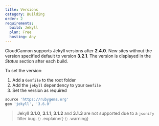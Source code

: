 ```yaml
---
title: Versions
category: Building
order: 2
requirements:
  build: Jekyll
  plan: Free
  hosting: Any
---
```


CloudCannon supports Jekyll versions after **2.4.0**.
New sites without the version specified default to version **3.2.1**.
The version is displayed in the *Status* section after each build.

To set the version:

1. Add a `Gemfile` to the root folder
2. Add the `jekyll` dependency to your `Gemfile`
3. Set the version as required

~~~ruby
source 'https://rubygems.org'
gem 'jekyll', '3.6.0'
~~~

> Jekyll **3.1.0**, **3.1.1**, **3.1.2** and **3.1.3** are not supported due to a `jsonify` filter bug.
{: .explainer}
{: .warning}
